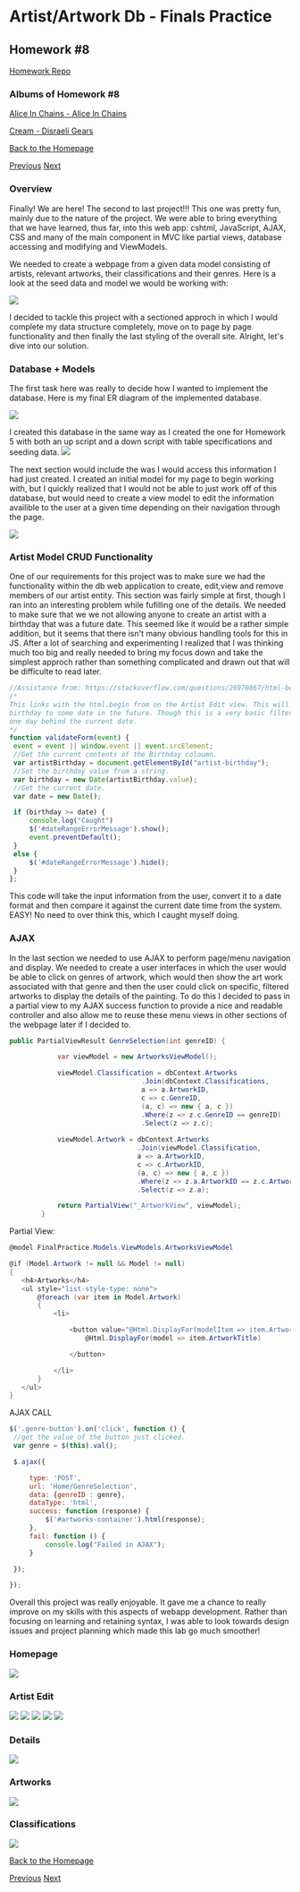 # Artist/Artwork Db - Finals Practice

## Homework #8
[Homework Repo](https://github.com/sonicScape211/sonicScape211.github.io/tree/master/460hw/hw6)

### Albums of Homework #8
[Alice In Chains - Alice In Chains](https://www.youtube.com/watch?v=xFxfHwQrVWY&list=PLJhq8uea0BmYLbvaedD_C4qDuWZLZuQSK)

[Cream - Disraeli Gears](https://www.youtube.com/watch?v=OKRYT2ptexY)

[Back to the Homepage](../../)

  [Previous](../hw7)
  [Next](../hw9)

### Overview
   Finally! We are here! The second to last project!!! This one was pretty fun, mainly due to the nature of the project. We were able to bring everything that we have learned, thus far, into this web app: cshtml, JavaScript, AJAX, CSS and many of the main component in MVC like partial views, database accessing and modifying and ViewModels.

   We needed to create a webpage from a given data model consisting of artists, relevant artworks, their classifications and their genres. Here is a look at the seed data and model we would be working with:
    
![](ScreenShots/data-model.PNG)
    
   I decided to tackle this project with a sectioned approch in which I would complete my data structure completely, move on to page by page functionality and then finally the last styling of the overall site. Alright, let's dive into our solution.
   
### Database + Models
   The first task here was really to decide how I wanted to implement the database. Here is my final ER diagram of the implemented database.

![](ScreenShots/ER-Relations.PNG)

   I created this database in the same way as I created the one for Homework 5 with both an up script and a down script with table specifications and seeding data.
![](ScreenShots/db_UP.PNG)


   The next section would include the was I would access this information I had just created. I created an initial model for my page to begin working with, but I quickly realized that I would not be able to just work off of this database, but would need to create a view model to edit the information availible to the user at a given time depending on their navigation through the page.

![](ScreenShots/model-view.PNG)

### Artist Model CRUD Functionality

   One of our requirements for this project was to make sure we had the functionality within the db web application to create, edit,view and remove members of our artist entity. This section was fairly simple at first, though I ran into an interesting problem while fufilling one of the details. We needed to make sure that we we not allowing anyone to create an artist with a birthday that was a future date. This seemed like it would be a rather simple addition, but it seems that there isn't many obvious handling tools for this in JS. After a lot of searching and experimenting I realized that I was thinking much too big and really needed to bring my focus down and take the simplest approch rather than something complicated and drawn out that will be difficulte to read later.
   
   ```javascript
   //Assistance from: https://stackoverflow.com/questions/26970867/html-beginform-using-onsubmit-to-validate
/*
This links with the html.begin from on the Artist Edit view. This will prevent anyone from editing and artist's
birthday to some date in the future. Though this is a very basic filter as users can still enter dates which are
one day behind the current date.
*/
function validateForm(event) {
    event = event || window.event || event.srcElement;
    //Get the current contents of the Birthday coloumn.
    var artistBirthday = document.getElementById("artist-birthday");
    //Set the birthday value from a string.
    var birthday = new Date(artistBirthday.value);
    //Get the current date.
    var date = new Date();

    if (birthday >= date) {
        console.log("Caught")
        $('#dateRangeErrorMessage').show();
        event.preventDefault();
    }
    else {
        $('#dateRangeErrorMessage').hide();
    }
};
```
  This code will take the input information from the user, convert it to a date format and then compare it against the current date time from the system. EASY! No need to over think this, which I caught myself doing.
  
### AJAX
In the last section we needed to use AJAX to perform page/menu navigation and display. We needed to create a user interfaces in which the user would be able to click on genres of  artwork, which would then show the art work associated with that genre and then the user could click on specific, filtered artworks to display the details of the painting. To do this I decided to pass in a partial view to my AJAX success function to provide a nice and readable controller and also allow me to reuse these menu views in other sections of the webpage later if I decided to.
```csharp
public PartialViewResult GenreSelection(int genreID) {

            var viewModel = new ArtworksViewModel();

            viewModel.Classification = dbContext.Artworks
                                 .Join(dbContext.Classifications,
                                 a => a.ArtworkID,
                                 c => c.GenreID,
                                 (a, c) => new { a, c })
                                 .Where(z => z.c.GenreID == genreID)
                                 .Select(z => z.c);
                                 
            viewModel.Artwork = dbContext.Artworks
                                .Join(viewModel.Classification,
                                a => a.ArtworkID,
                                c => c.ArtworkID,
                                (a, c) => new { a, c })
                                .Where(z => z.a.ArtworkID == z.c.ArtworkID)
                                .Select(z => z.a);

            return PartialView("_ArtworkView", viewModel);
        }
```
 Partial View:
 
 ```csharp
@model FinalPractice.Models.ViewModels.ArtworksViewModel

@if (Model.Artwork != null && Model != null)
{
    <h4>Artworks</h4>
    <ul style="list-style-type: none">
        @foreach (var item in Model.Artwork)
        {
            <li>

                <button value="@Html.DisplayFor(modelItem => item.ArtworkID)" class="artwork-button">
                    @Html.DisplayFor(model => item.ArtworkTitle)

                </button>

            </li>
        }
    </ul>
} 
   ```
   AJAX CALL
   ```javascript
$('.genre-button').on('click', function () {
    //get the value of the button just clicked.
    var genre = $(this).val();

    $.ajax({

        type: 'POST',
        url: 'Home/GenreSelection',
        data: {genreID : genre},
        dataType: 'html',
        success: function (response) {
            $('#artworks-container').html(response);
        },
        fail: function () {
            console.log("Failed in AJAX");
        }

    });

});
```
 Overall this project was really enjoyable. It gave me a chance to really improve on my skills with this aspects of webapp development. Rather than focusing on learning and retaining syntax, I was able to look towards design issues and project planning which made this lab go much smoother!
 
 
### Homepage
![](ScreenShots/Homepage.PNG)

### Artist Edit
![](ScreenShots/EditPage.PNG)
![](ScreenShots/EditPage2.PNG)
![](ScreenShots/EditPage3.PNG)
![](ScreenShots/Delete.PNG)
![](ScreenShots/AfterDelete.PNG)

### Details
![](ScreenShots/Details.PNG)

### Artworks
![](ScreenShots/Artworks.PNG)

### Classifications
![](ScreenShots/Index.PNG)
 
  [Back to the Homepage](../../)

  [Previous](../hw7)
  [Next](../hw9)
 

